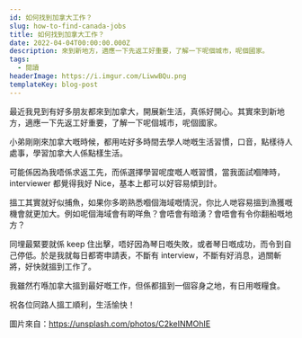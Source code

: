 ```yaml
---
id: 如何找到加拿大工作？
slug: how-to-find-canada-jobs
title: 如何找到加拿大工作？
date: 2022-04-04T00:00:00.000Z
description: 來到新地方，適應一下先返工好重要，了解一下呢個城市，呢個國家。
tags:
  - 閱讀
headerImage: https://i.imgur.com/LiwwBQu.png
templateKey: blog-post
---
```


最近我見到有好多朋友都來到加拿大，開展新生活，真係好開心。其實來到新地方，適應一下先返工好重要，了解一下呢個城市，呢個國家。

小弟剛剛來加拿大嘅時候，都用咗好多時間去學人哋嘅生活習慣，口音，點樣待人處事，學習加拿大人係點樣生活。

可能係因為我唔係求返工先，而係選擇學習呢度嘅人嘅習慣，當我面試嗰陣時， interviewer 都覺得我好 Nice，基本上都可以好容易傾到計。

搵工其實就好似捕魚，如果你多啲熟悉嗰個海域嘅情況，你比人哋容易搵到漁獲嘅機會就更加大。例如呢個海域會有啲咩魚？會唔會有暗湧？會唔會有令你翻船嘅地方？

同埋最緊要就係 keep 住出擊，唔好因為琴日嘅失敗，或者琴日嘅成功，而令到自己停低。於是我就每日都寄申請表，不斷有 interview，不斷有好消息，過關斬將，好快就搵到工作了。

我雖然冇喺加拿大搵到最好嘅工作，但係都搵到一個容身之地，有日用嘅糧食。

祝各位同路人搵工順利，生活愉快！

圖片來自：https://unsplash.com/photos/C2keINMOhIE